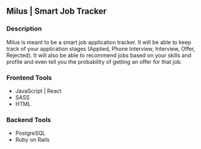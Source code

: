 ## Milus | Smart Job Tracker

### Description
<p>
Milus is meant to be a smart job application tracker. It will be able to keep track of your application stages (Applied, Phone Interview, Interview, Offer, Rejected). It will also be able to recommend jobs based on your skills and profile and even tell you the probability of getting an offer for that job.
</p>

### Frontend Tools
- JavaScript | React
- SASS
- HTML

### Backend Tools
- PostgreSQL
- Ruby on Rails
